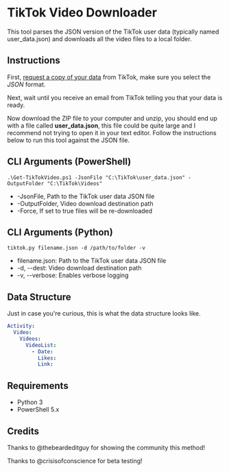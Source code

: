 # TikTok Video Downloader

This tool parses the JSON version of the TikTok user data (typically named user_data.json) and downloads all the video files to a local folder.

## Instructions

First, [request a copy of your data](https://support.tiktok.com/en/account-and-privacy/personalized-ads-and-data/requesting-your-data) from TikTok, make sure you select the *JSON* format.

Next, wait until you receive an email from TikTok telling you that your data is ready.

Now download the ZIP file to your computer and unzip, you should end up with a file called **user_data.json**, this file could be quite large and I recommend not trying to open it in your text editor. Follow the instructions below to run this tool against the JSON file.

## CLI Arguments (PowerShell)

```
.\Get-TikTokVideo.ps1 -JsonFile "C:\TikTok\user_data.json" -OutputFolder "C:\TikTok\Videos"
```

* -JsonFile, Path to the TikTok user data JSON file
* -OutputFolder, Video download destination path
* -Force, If set to true files will be re-downloaded

## CLI Arguments (Python)

```
tiktok.py filename.json -d /path/to/folder -v
```

* filename.json: Path to the TikTok user data JSON file
* -d, --dest: Video download destination path
* -v, --verbose: Enables verbose logging

## Data Structure

Just in case you're curious, this is what the data structure looks like.

```yaml
Activity:
  Video:
    Videos:
      VideoList:
        - Date:
          Likes:
          Link:
```

## Requirements

* Python 3
* PowerShell 5.x

## Credits

Thanks to @thebeardeditguy for showing the community this method!

Thanks to @crisisofconscience for beta testing!
